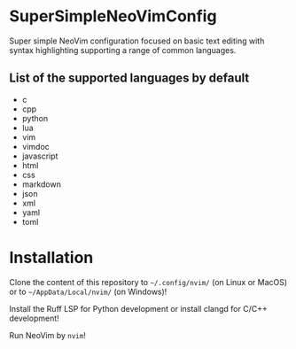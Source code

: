 # SuperSimpleNeoVimConfig
Super simple NeoVim configuration focused on basic text editing with syntax highlighting supporting a range of common languages.

## List of the supported languages by default

- c
- cpp
- python
- lua
- vim
- vimdoc
- javascript
- html
- css
- markdown
- json
- xml
- yaml
- toml

# Installation
Clone the content of this repository to `~/.config/nvim/` (on Linux or MacOS) or to `~/AppData/Local/nvim/` (on Windows)!

Install the Ruff LSP for Python development or install clangd for C/C++ development!

Run NeoVim by `nvim`!

